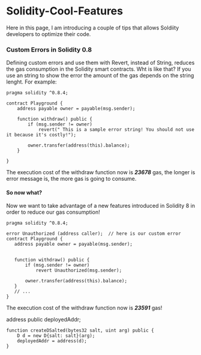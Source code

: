 # Solidity-Cool-Features
Here in this page, I am introducing a couple of tips that allows Soldiity developers to optimize their code.


### Custom Errors in Solidity 0.8
Defining custom errors and use them with Revert, instead of String, reduces the gas consumption in the Solidity smart contracts.
Wht is like that?
If you use an string to show the error the amount of the gas depends on the string lenght. For example:


```
pragma solidity ^0.8.4;

contract Playground {
    address payable owner = payable(msg.sender);

    function withdraw() public {
        if (msg.sender != owner)
            revert(" This is a sample error string! You should not use it because it's costly!");

        owner.transfer(address(this).balance);
    }

}
````
 The execution cost of the withdraw function now is ***23678*** gas, the longer is error message is, the more gas is going to consume.
 
 #### So now what?
 Now we want to take advantage of a new features introduced in Solidity 8 in order to reduce our gas consumption!
 
 ```
pragma solidity ^0.8.4;

error Unauthorized (address caller);  // here is our custom error
contract Playground {
    address payable owner = payable(msg.sender);
    

    function withdraw() public {
        if (msg.sender != owner)
            revert Unauthorized(msg.sender);

        owner.transfer(address(this).balance);
    }
    // ...
}
 
 ````
  The execution cost of the withdraw function now is ***23591*** gas!
  
  
  address public deployedAddr;

    function createDSalted(bytes32 salt, uint arg) public {
        D d = new D{salt: salt}(arg);
        deployedAddr = address(d);
    }
 
